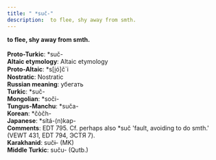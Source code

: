 ```yaml
---
title: " *suč-"
description:  to flee, shy away from smth.
---
```

<p data-pagefind-weight="0.5">
<strong> to flee, shy away from smth.</strong><br><br>
<strong>Proto-Turkic</strong>:  *suč-<br>
<strong>Altaic etymology</strong>:  Altaic etymology<br>
<strong> Proto-Altaic</strong>:  *s[i̯ó]č`i<br>
<strong>Nostratic</strong>:  Nostratic<br>
<strong>Russian meaning</strong>:  убегать<br>
<strong>Turkic</strong>:  *suč-<br>
<strong>Mongolian</strong>:  *soči-<br>
<strong>Tungus-Manchu</strong>:  *suča-<br>
<strong>Korean</strong>:  *čòčh-<br>
<strong>Japanese</strong>:  *sítá-(n)kap-<br>
<strong>Comments</strong>:  EDT 795. Cf. perhaps also *suč 'fault, avoiding to do smth.' (VEWT 431, EDT 794, ЭСТЯ 7).<br>
<strong>Karakhanid</strong>:  sučɨ- (MK)<br>
<strong>Middle Turkic</strong>:  suču- (Qutb.)<br>

</p>
